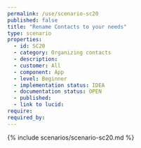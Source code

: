 ```yaml
---
permalink: /use/scenario-sc20
published: false
title: "Rename Contacts to your needs"
type: scenario
properties:
  - id: SC20
  - category: Organizing contacts
  - description:
  - customer: All
  - component: App
  - level: Beginner
  - implementation status: IDEA
  - documentation status: OPEN
  - published:
  - link to lucid:
require:
required_by:
---
```


{% include scenarios/scenario-sc20.md %}